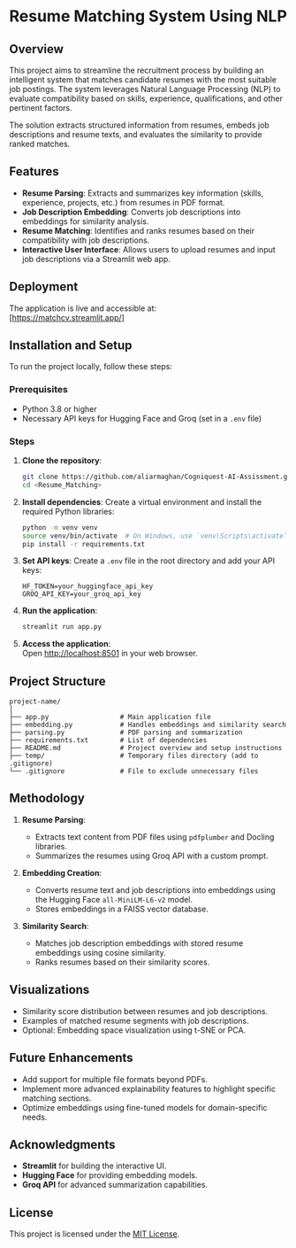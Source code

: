 
# Resume Matching System Using NLP

## Overview
This project aims to streamline the recruitment process by building an intelligent system that matches candidate resumes with the most suitable job postings. The system leverages Natural Language Processing (NLP) to evaluate compatibility based on skills, experience, qualifications, and other pertinent factors. 

The solution extracts structured information from resumes, embeds job descriptions and resume texts, and evaluates the similarity to provide ranked matches.

## Features
- **Resume Parsing**: Extracts and summarizes key information (skills, experience, projects, etc.) from resumes in PDF format.
- **Job Description Embedding**: Converts job descriptions into embeddings for similarity analysis.
- **Resume Matching**: Identifies and ranks resumes based on their compatibility with job descriptions.
- **Interactive User Interface**: Allows users to upload resumes and input job descriptions via a Streamlit web app.

## Deployment
The application is live and accessible at:  
[https://matchcv.streamlit.app/]

## Installation and Setup
To run the project locally, follow these steps:

### Prerequisites
- Python 3.8 or higher
- Necessary API keys for Hugging Face and Groq (set in a `.env` file)

### Steps
1. **Clone the repository**:
   ```bash
   git clone https://github.com/aliarmaghan/Cogniquest-AI-Assissment.git
   cd <Resume_Matching>
   ```

2. **Install dependencies**:
   Create a virtual environment and install the required Python libraries:
   ```bash
   python -m venv venv
   source venv/bin/activate  # On Windows, use `venv\Scripts\activate`
   pip install -r requirements.txt
   ```

3. **Set API keys**:
   Create a `.env` file in the root directory and add your API keys:
   ```env
   HF_TOKEN=your_huggingface_api_key
   GROQ_API_KEY=your_groq_api_key
   ```

4. **Run the application**:
   ```bash
   streamlit run app.py
   ```

5. **Access the application**:  
   Open [http://localhost:8501](http://localhost:8501) in your web browser.

## Project Structure
```
project-name/
│
├── app.py                  # Main application file
├── embedding.py            # Handles embeddings and similarity search
├── parsing.py              # PDF parsing and summarization
├── requirements.txt        # List of dependencies
├── README.md               # Project overview and setup instructions
├── temp/                   # Temporary files directory (add to .gitignore)
└── .gitignore              # File to exclude unnecessary files
```

## Methodology
1. **Resume Parsing**:
   - Extracts text content from PDF files using `pdfplumber` and Docling libraries.
   - Summarizes the resumes using Groq API with a custom prompt.

2. **Embedding Creation**:
   - Converts resume text and job descriptions into embeddings using the Hugging Face `all-MiniLM-L6-v2` model.
   - Stores embeddings in a FAISS vector database.

3. **Similarity Search**:
   - Matches job description embeddings with stored resume embeddings using cosine similarity.
   - Ranks resumes based on their similarity scores.

## Visualizations
- Similarity score distribution between resumes and job descriptions.
- Examples of matched resume segments with job descriptions.
- Optional: Embedding space visualization using t-SNE or PCA.

## Future Enhancements
- Add support for multiple file formats beyond PDFs.
- Implement more advanced explainability features to highlight specific matching sections.
- Optimize embeddings using fine-tuned models for domain-specific needs.

## Acknowledgments
- **Streamlit** for building the interactive UI.
- **Hugging Face** for providing embedding models.
- **Groq API** for advanced summarization capabilities.

## License
This project is licensed under the [MIT License](LICENSE).
